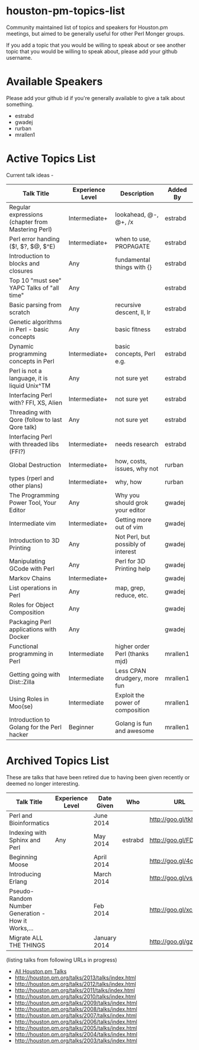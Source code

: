 houston-pm-topics-list
======================

Community maintained list of topics and speakers for Houston.pm meetings, but aimed to be generally useful for other Perl Monger groups.

If you add a topic that you would be willing to speak about or see another topic that you would be willing to speak about, please add your github username.

Available Speakers
=================

Please add your github id if you're generally available to give a talk about something.

   * estrabd
   * gwadej
   * rurban
   * mrallen1  

Active Topics List
==================

Current talk ideas - 

| Talk Title                                         | Experience Level  | Description                        | Added By |
|----------------------------------------------------|-------------------|------------------------------------|----------|
| Regular expressions (chapter from Mastering Perl)  | Intermediate+     | lookahead, @-, @+, /x              | estrabd  |
| Perl error handing ($!, $?, $@, $^E)               | Intermediate+     | when to use, PROPAGATE             | estrabd  |
| Introduction to blocks and closures                | Any               | fundamental things with {}         | estrabd  |
| Top 10 "must see" YAPC Talks of "all time"         | Any               |                                    | estrabd  | 
| Basic parsing from scratch                         | Any               | recursive descent, ll, lr          | estrabd  | 
| Genetic algorithms in Perl - basic concepts        | Any               | basic fitness                      | estrabd  |
| Dynamic programming concepts in Perl               | Intermediate+     | basic concepts, Perl e.g.          | estrabd  |
| Perl is not a language, it is liquid Unix^TM       | Any               | not sure yet                       | estrabd  |
| Interfacing Perl with? FFI, XS, Alien              | Intermediate+     | not sure yet                       | estrabd  | 
| Threading with Qore (follow to last Qore talk)     | Any               | not sure yet                       | estrabd  |
| Interfacing Perl with threaded libs (FFI?)         | Intermediate+     | needs research                     | estrabd  |
| Global Destruction                                 | Intermediate+     | how, costs, issues, why not        | rurban   |
| types (rperl and other plans)                      | Intermediate+     | why, how                           | rurban   |
| The Programming Power Tool, Your Editor            | Any               | Why you should grok your editor    | gwadej   |
| Intermediate vim                                   | Intermediate+     | Getting more out of vim            | gwadej   |
| Introduction to 3D Printing                        | Any               | Not Perl, but possibly of interest | gwadej   |
| Manipulating GCode with Perl                       | Any               | Perl for 3D Printing help          | gwadej   |
| Markov Chains                                      | Intermediate+     |                                    | gwadej   |
| List operations in Perl                            | Any               | map, grep, reduce, etc.            | gwadej   |
| Roles for Object Composition                       | Any               |                                    | gwadej   |
| Packaging Perl applications with Docker            | Any               |                                    | gwadej   |
| Functional programming in Perl                     | Intermediate      | higher order Perl (thanks mjd)     | mrallen1  |
| Getting going with Dist::Zilla                     | Intermediate      | Less CPAN drudgery, more fun       | mrallen1  |
| Using Roles in Moo(se)                             | Intermediate      | Exploit the power of composition   | mrallen1  |
| Introduction to Golang for the Perl hacker         | Beginner          | Golang is fun and awesome          | mrallen1  |

Archived Topics List
====================

These are talks that have been retired due to having been given recently or deemed no longer interesting.

| Talk Title                                         | Experience Level  | Date Given   |   Who    | URL                  |
|----------------------------------------------------|-------------------|--------------|----------|----------------------|
| Perl and Bioinformatics                            |                   | June 2014    |          | http://goo.gl/tkhonM |
| Indexing with Sphinx and Perl                      | Any               | May 2014     | estrabd  | http://goo.gl/FDGHSy |
| Beginning Moose                                    |                   | April 2014   |          | http://goo.gl/4cvQUD |
| Introducing Erlang                                 |                   | March 2014   |          | http://goo.gl/vs7r1u |
| Pseudo-Random Number Generation - How it Works,... |                   | Feb 2014     |          | http://goo.gl/xco53e |
| Migrate ALL THE THINGS                             |                   | January 2014 |          | http://goo.gl/gzGUuV |

(listing talks from following URLs in progress)

   * [All Houston.pm Talks](http://houston.pm.org/talks/)
   * http://houston.pm.org/talks/2013/talks/index.html
   * http://houston.pm.org/talks/2012/talks/index.html
   * http://houston.pm.org/talks/2011/talks/index.html
   * http://houston.pm.org/talks/2010/talks/index.html
   * http://houston.pm.org/talks/2009/talks/index.html
   * http://houston.pm.org/talks/2008/talks/index.html
   * http://houston.pm.org/talks/2007/talks/index.html
   * http://houston.pm.org/talks/2006/talks/index.html
   * http://houston.pm.org/talks/2005/talks/index.html
   * http://houston.pm.org/talks/2004/talks/index.html
   * http://houston.pm.org/talks/2003/talks/index.html
